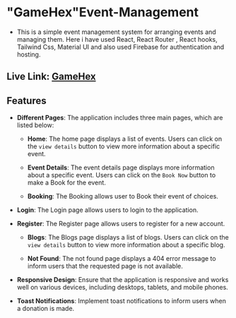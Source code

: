 # "GameHex"Event-Management

- This is a simple event management system for arranging events and managing them. Here i have used React, React Router , React hooks, Tailwind Css, Material UI and also used Firebase for authentication and hosting.

## Live Link: [GameHex](https://gamehex.netlify.app/)

## Features

- **Different Pages**: The application includes three main pages, which are listed below:

  - **Home**: The home page displays a list of events. Users can click on the `view details` button to view more information about a specific event.

  - **Event Details**: The event details page displays more information about a specific event. Users can click on the `Book Now` button to make a Book for the event.

  - **Booking**: The Booking allows user to Book their event of choices.

- **Login**: The Login page allows users to login to the application.

- **Register**: The Register page allows users to register for a new account.

  - **Blogs**: The Blogs page displays a list of blogs. Users can click on the `view details` button to view more information about a specific blog.

  - **Not Found**: The not found page displays a 404 error message to inform users that the requested page is not available.

- **Responsive Design**: Ensure that the application is responsive and works well on various devices, including desktops, tablets, and mobile phones.

- **Toast Notifications**: Implement toast notifications to inform users when a donation is made.
